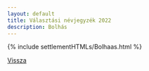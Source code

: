 ```yaml
---
layout: default
title: Választási névjegyzék 2022
description: Bolhás
---
```


{% include settlementHTMLs/Bolhaas.html %}

[Vissza](../)